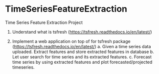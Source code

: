 # TimeSeriesFeatureExtraction
Time Series Feature Extraction Project

1. Understand what is tsfresh (https://tsfresh.readthedocs.io/en/latest/)

2. Implement a web application on top of for tsfresh package (https://tsfresh.readthedocs.io/en/latest/)
   a. Given a time series data uploaded. Extract features and store extracted features in database
   b. Let user search for time series and its extracted features.
   c. Forecast time series by using extracted features and plot forecasted/projected timeseries.

